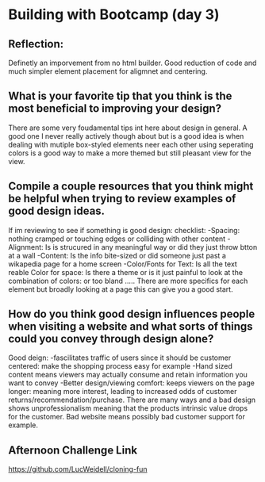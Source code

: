 # Building with Bootcamp (day 3)

## Reflection:
Definetly an imporvement from no html builder. Good reduction of code and much simpler element placement for aligmnet and centering.

## What is your favorite tip that you think is the most beneficial to improving your design?
There are some very foudamental tips int here about design in general. A good one I never really actively though about but is a good idea is when dealing with mutiple box-styled elements neer each other using seperating colors is a good way to make a more themed but still pleasant view for the view.

## Compile a couple resources that you think might be helpful when trying to review examples of good design ideas.
If im reviewing to see if something is good design: checklist:
-Spacing: nothing cramped or touching edges or colliding with other content
-Alignment: Is is strucured in any meaningful way or did they just throw btton at a wall
-Content: Is the info bite-sized or did someone just past a wikapedia page for a home screen
-Color/Fonts for Text: Is all the text reable
Color for space: Is there a theme or is it just painful to look at the combination of colors: or too bland
.....
There are more specifics for each element but broadly looking at a page this can give you a good start.

## How do you think good design influences people when visiting a website and what sorts of things could you convey through design alone?
Good deign:
-fascilitates traffic of users since it should be customer centered: make the shopping process easy for example
-Hand sized content means viewers may actually consume and retain information you want to convey
-Better design/viewing comfort: keeps viewers on the page longer: meaning more interest, leading to increased odds of customer returns/recommendation/purchase.
There are many ways and a bad design shows unprofessionalism meaning that the products intrinsic value drops for the customer. Bad website means possibly bad customer support for example.

## Afternoon Challenge Link
https://github.com/LucWeidell/cloning-fun